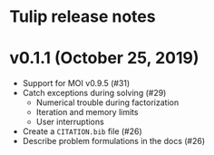# Tulip release notes

# v0.1.1 (October 25, 2019)

* Support for MOI v0.9.5 (#31)
* Catch exceptions during solving (#29)
    * Numerical trouble during factorization
    * Iteration and memory limits
    * User interruptions
* Create a `CITATION.bib` file (#26)
* Describe problem formulations in the docs (#26)